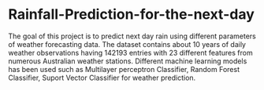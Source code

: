# Rainfall-Prediction-for-the-next-day

The goal of this project is to predict next day rain using different parameters of weather forecasting data. The dataset contains about 10 years of daily weather observations having 142193 entries with 23 different features from numerous Australian weather stations. Different machine learning models has been used such as  Multilayer perceptron Classifier, Random Forest Classifier, Suport Vector Classifier for weather prediction.
